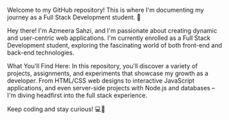 Welcome to my GitHub repository! This is where I'm documenting my journey as a Full Stack Development student. 🚀

Hey there! I'm Azmeera Sahzi, and I'm passionate about creating dynamic and user-centric web applications. 
I'm currently enrolled as a Full Stack Development student, exploring the fascinating world of both front-end and back-end technologies.

What You'll Find Here: In this repository, you'll discover a variety of projects, assignments, and experiments that showcase my growth as a developer. 
From HTML/CSS web designs to interactive JavaScript applications, and even server-side projects with Node.js and databases – 
I'm diving headfirst into the full stack experience.

Keep coding and stay curious! 💻🌟
